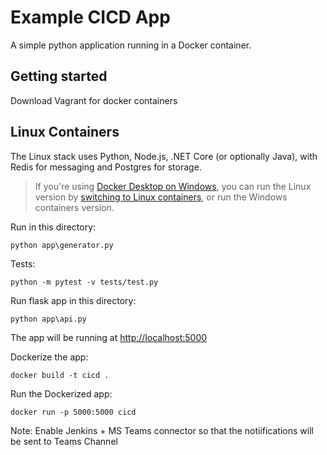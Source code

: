 Example CICD App
=========

A simple python application running in a Docker container.

Getting started
---------------
Download Vagrant for docker containers


## Linux Containers

The Linux stack uses Python, Node.js, .NET Core (or optionally Java), with Redis for messaging and Postgres for storage.

> If you're using [Docker Desktop on Windows](https://store.docker.com/editions/community/docker-ce-desktop-windows), you can run the Linux version by [switching to Linux containers](https://docs.docker.com/docker-for-windows/#switch-between-windows-and-linux-containers), or run the Windows containers version.

Run in this directory:
```
python app\generator.py
```

Tests:
```
python -m pytest -v tests/test.py
```

Run flask app in this directory:
```
python app\api.py
```
The app will be running at [http://localhost:5000](http://localhost:5000)

Dockerize the app:
```
docker build -t cicd .
```

Run the Dockerized app:
```
docker run -p 5000:5000 cicd
```


Note: Enable Jenkins + MS Teams connector so that the notiifications will be sent to Teams Channel
